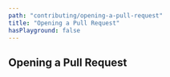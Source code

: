 ```yaml
---
path: "contributing/opening-a-pull-request"
title: "Opening a Pull Request"
hasPlayground: false
---
```


## Opening a Pull Request
